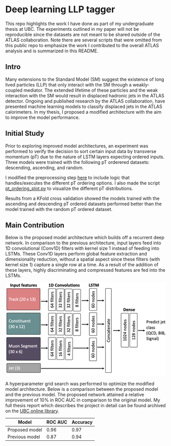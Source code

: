 # Deep learning LLP tagger
This repo highlights the work I have done as part of my undergraduate thesis at UBC. The experiments outlined in my paper will not be reproducible since the datasets are not meant to be shared outside of the ATLAS collaboration. Note there are several scripts that were omitted from this public repo to emphasize the work I contributed to the overall ATLAS analysis and is summarized in this README.

## Intro
Many extensions to the Standard Model (SM) suggest the existence of long lived particles (LLP) that only interact with the SM through a weakly-coupled mediator. The extended lifetime of these particles and the weak interaction with the SM would result in displaced hadronic jets in the ATLAS detector. Ongoing and published research by the ATLAS collaboration, have presented machine learning models to classify displaced jets in the ATLAS calorimeters. In my thesis, I proposed a modified architecture with the aim to improve the model performance.

## Initial Study
Prior to exploring improved model architectures, an experiment was performed to verify the decision to sort certain input data by transverse momentum (pT) due to the nature of LSTM layers expecting ordered inputs. Three models were trained with the following pT orderered datasets: descending, ascending, and random. 

I modified the preprocessing step [here](https://github.com/rdesc/deep-learning-llp-tagger/blob/master/pre_process.py#L126) to include logic that handles/executes the different pT ordering options. I also made the script [pt_ordering_plot.py](https://github.com/rdesc/deep-learning-llp-tagger/blob/master/pt_ordering_plot.py) to visualize the different pT distributions.

Results from a KFold cross validation showed the models trained with the ascending and descending pT ordered datasets performed better than the model trained with the random pT ordered dataset.

## Main Contribution
Below is the proposed model architecture which builds off a recurrent deep network. In comparison to the previous architecture, input layers feed into 1D convolutional (Conv1D) filters with kernel size 1 instead of feeding into LSTMs. These Conv1D layers perform global feature extraction and dimensionality reduction, without a spatial aspect since these filters (with kernel size 1) capture a single row at a time. As a result of the addition of these layers, highly discriminating and compressed features are fed into the LSTMs.

![](https://github.com/rdesc/deep-learning-llp-tagger/blob/master/thesis_files/new_arch.png)

A hyperparameter grid search was performed to optimize the modified model architecture. Below is a comparison between the proposed model and the previous model. The proposed network attained a relative improvement of 10% in ROC AUC in comparison to the original model. My full thesis report which describes the project in detail can be found archived on the [UBC online library](https://dx.doi.org/10.14288/1.0394306).

| Model  | ROC AUC | Accuracy |
| ------------- | ------------- | ------------- |
| Proposed model  |  0.96  |  0.97  |
| Previous model | 0.87 | 0.94 |
